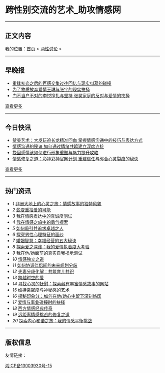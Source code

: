 # 跨性别交流的艺术_助攻情感网

---

## 正文内容

我的位置：[首页](https://www.xionggongzi.com/) > [两性讨论](https://www.xionggongzi.com/lxtl/) >

---

## 早晚报

- [重逢初恋之后的百感交集过往回忆与现实纠葛的碰撞](/qggs/8056.html)
- [为了物质放弃爱情王琳与张宇的现实抉择](/qggs/8052.html)
- [门不当户不对的李悦挣扎与坚持 张昊家庭的反对与爱情的抉择](/qggs/8050.html)

[查看更多](/qggs/)

---

## 今日快讯

- [赞美艺术：大发玩追长龙精准回血 掌握情感沟通中的技巧与表达方式](/qgjq/8006.html)
- [情感沟通的秘诀 如何通过情绪共鸣建立深度连接](/qgjq/8004.html)
- [挽回感情该如何进行形象重塑与魅力提升攻略](/qgjq/7997.html)
- [情感修复之道：彩神彩神官网计划 重建信任与弥合心灵裂痕的秘诀](/qgjq/7996.html)

[查看更多](/qgjq/)

---

## 热门资讯

- _1_ [非洲大地上的心灵之旅：情感故事的独特风貌](/qggs/333.html)
- _2_ [蜕变重拾爱的可能](/qgjq/334.html)
- _3_ [我在情感表达中的真诚度测试](/qgcs/335.html)
- _4_ [我在情感之旅中的勇气探索](/qgcs/336.html)
- _5_ [如何吸引并追求卓越之人](/lxtl/337.html)
- _6_ [探究男性心理特征的面纱](/lxtl/338.html)
- _7_ [婚姻智慧：幸福经营的五大秘诀](/qgjq/339.html)
- _8_ [探索爱之深浅：我的爱情执着度大考验](/qgcs/341.html)
- _9_ [我在他/她面前的真实自我揭示测试](/qgcs/342.html)
- _10_ [情感独立之道](/qgjq/343.html)
- _11_ [如何协调伴侣间的未来规划分歧](/lxtl/344.html)
- _12_ [夫妻分歧化解：共筑育儿共识](/lxtl/345.html)
- _13_ [跨越时空的爱](/qgcs/346.html)
- _14_ [寻找心灵的抚慰：探索藏有丰富情感故事的网站](/qggs/347.html)
- _15_ [维持亲密度与神秘感的艺术](/lxtl/348.html)
- _16_ [探秘印象分：如何在他/她心中留下深刻烙印](/qgcs/349.html)
- _17_ [爱情与事业碰撞时的抉择](/lxtl/350.html)
- _18_ [西方情感经典传奇](/qggs/351.html)
- _19_ [远距离情感挑战的修复之道](/qgjq/352.html)
- _20_ [探索内心和谐之旅：我的情感平衡挑战](/qgcs/353.html)

---

## 版权信息

友情链接：

[湘ICP备13003930号-15](https://beian.miit.gov.cn/)